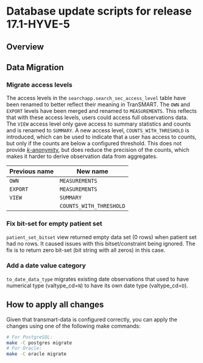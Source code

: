 Database update scripts for release 17.1-HYVE-5
========================================

Overview
--------

## Data Migration

### Migrate access levels

The access levels in the `searchapp.search_sec_access_level` table have been renamed
to better reflect their meaning in TranSMART.
The `OWN` and `EXPORT` levels have been merged and renamed to `MEASUREMENTS`. This
reflects that with these access levels, users could access full observations data.
The `VIEW` access level only gave access to summary statistics and counts and is renamed
to `SUMMARY`.
A new access level, `COUNTS_WITH_THRESHOLD` is introduced, which can be used to indicate
that a user has access to counts, but only if the counts are below a configured threshold.
This does not provide [_k_-anonymity], but does reduce the precision of the counts,
which makes it harder to derive observation data from aggregates.

| Previous name | New name                |
| ------------- | ----------------------- |
| `OWN`         | `MEASUREMENTS`          |
| `EXPORT`      | `MEASUREMENTS`          |
| `VIEW`        | `SUMMARY`               |
|               | `COUNTS_WITH_THRESHOLD` |

### Fix bit-set for empty patient set

`patient_set_bitset` view returned empty data set (0 rows) when patient set had no rows.
It caused issues with this bitset/constraint being ignored.
The fix is to return zero bit-set (bit string with all zeros) in this case.

### Add a date value category

`to_date_data_type` migrates existing date observations that used to have numerical type (valtype_cd=`N`) to have its own date type (valtype_cd=`D`).

## How to apply all changes

Given that transmart-data is configured correctly, you can apply the changes using one of the following make commands:

```bash
# For PostgreSQL:
make -C postgres migrate
# For Oracle:
make -C oracle migrate
```      

[_k_-anonymity]: https://en.wikipedia.org/wiki/K-anonymity
